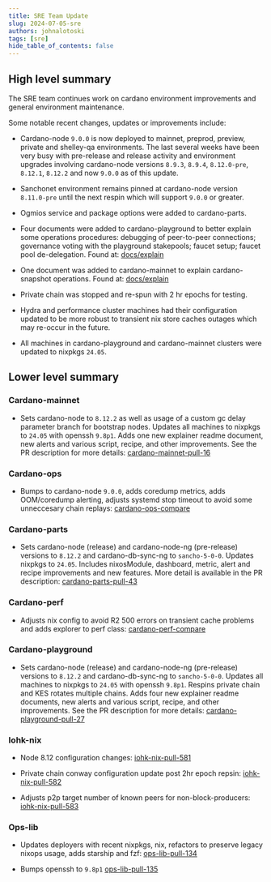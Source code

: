 ```yaml
---
title: SRE Team Update
slug: 2024-07-05-sre
authors: johnalotoski
tags: [sre]
hide_table_of_contents: false
---
```


## High level summary

The SRE team continues work on cardano environment improvements and general
environment maintenance.

Some notable recent changes, updates or improvements include:
* Cardano-node `9.0.0` is now deployed to mainnet, preprod, preview, private and
  shelley-qa environments.  The last several weeks have been very busy with
  pre-release and release activity and environment upgrades involving
  cardano-node versions `8.9.3`, `8.9.4`, `8.12.0-pre`, `8.12.1`, `8.12.2` and
  now `9.0.0` as of this update.

* Sanchonet environment remains pinned at cardano-node version `8.11.0-pre` until
  the next respin which will support `9.0.0` or greater.

* Ogmios service and package options were added to cardano-parts.

* Four documents were added to cardano-playground to better explain some
  operations procedures: debugging of peer-to-peer connections; governance
  voting with the playground stakepools; faucet setup; faucet pool
  de-delegation. Found at:
  [docs/explain](https://github.com/input-output-hk/cardano-playground/tree/main/docs/explain)

* One document was added to cardano-mainnet to explain cardano-snapshot
  operations.  Found at:
  [docs/explain](https://github.com/input-output-hk/cardano-mainnet/tree/main/docs/explain)

* Private chain was stopped and re-spun with 2 hr epochs for testing.

* Hydra and performance cluster machines had their configuration updated to be
  more robust to transient nix store caches outages which may re-occur in the
  future.

* All machines in cardano-playground and cardano-mainnet clusters were updated
  to nixpkgs `24.05`.

## Lower level summary

### Cardano-mainnet
* Sets cardano-node to `8.12.2` as well as usage of a custom gc delay parameter
  branch for bootstrap nodes. Updates all machines to nixpkgs to `24.05` with
  openssh `9.8p1`. Adds one new explainer readme document, new alerts and various
  script, recipe, and other improvements. See the PR description for more
  details:
  [cardano-mainnet-pull-16](https://github.com/input-output-hk/cardano-mainnet/pull/16)

### Cardano-ops
* Bumps to cardano-node `9.0.0`, adds coredump metrics, adds OOM/coredump
  alerting, adjusts systemd stop timeout to avoid some unneccesary chain
  replays:
  [cardano-ops-compare](https://github.com/input-output-hk/cardano-ops/compare/1fca100...7dd0502)

### Cardano-parts
* Sets cardano-node (release) and cardano-node-ng (pre-release) versions to
  `8.12.2` and cardano-db-sync-ng to `sancho-5-0-0`. Updates nixpkgs to
  `24.05`. Includes nixosModule, dashboard, metric, alert and recipe
  improvements and new features. More detail is available in the PR
  description:
  [cardano-parts-pull-43](https://github.com/input-output-hk/cardano-parts/pull/43)

### Cardano-perf
* Adjusts nix config to avoid R2 500 errors on transient cache problems and
  adds explorer to perf class:
  [cardano-perf-compare](https://github.com/input-output-hk/cardano-perf/compare/5631a13...911ec61)

### Cardano-playground
* Sets cardano-node (release) and cardano-node-ng (pre-release) versions to
  `8.12.2` and cardano-db-sync-ng to `sancho-5-0-0`. Updates all machines to
  nixpkgs to `24.05` with openssh `9.8p1`. Respins private chain and KES
  rotates multiple chains. Adds four new explainer readme documents, new alerts
  and various script, recipe, and other improvements. See the PR description
  for more details:
  [cardano-playground-pull-27](https://github.com/input-output-hk/cardano-playground/pull/27)

### Iohk-nix
* Node 8.12 configuration changes:
  [iohk-nix-pull-581](https://github.com/input-output-hk/iohk-nix/pull/581)

* Private chain conway configuration update post 2hr epoch repsin:
  [iohk-nix-pull-582](https://github.com/input-output-hk/iohk-nix/pull/582)

* Adjusts p2p target number of known peers for non-block-producers:
  [iohk-nix-pull-583](https://github.com/input-output-hk/iohk-nix/pull/583)

### Ops-lib
* Updates deployers with recent nixpkgs, nix, refactors to preserve legacy
  nixops usage, adds starship and fzf:
  [ops-lib-pull-134](https://github.com/input-output-hk/ops-lib/pull/134)

* Bumps openssh to `9.8p1`
  [ops-lib-pull-135](https://github.com/input-output-hk/ops-lib/pull/135)
